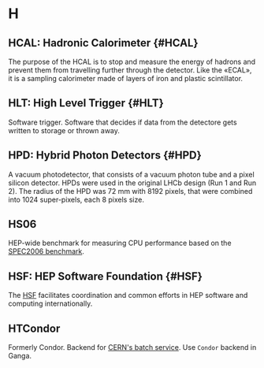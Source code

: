 # H

## HCAL: Hadronic Calorimeter {#HCAL}

The purpose of the HCAL is to stop and measure the energy of hadrons and prevent them from travelling further through the detector.
Like the «ECAL», it is a sampling calorimeter made of layers of iron and plastic scintillator.

## HLT: High Level Trigger {#HLT}

Software trigger. Software that decides if data from the detectore gets written to storage or thrown away.

## HPD: Hybrid Photon Detectors {#HPD}

A vacuum photodetector, that consists of a vacuum photon tube and a pixel silicon detector.
HPDs were used in the original LHCb design (Run 1 and Run 2).
The radius of the HPD was 72 mm with 8192 pixels, that were combined into 1024 super-pixels, each 8 pixels size.

## HS06
HEP-wide benchmark for measuring CPU performance based on the [SPEC2006 benchmark](https://www.spec.org).

## HSF: HEP Software Foundation {#HSF}
The [HSF](https://hepsoftwarefoundation.org/) facilitates coordination and common efforts in HEP software and computing internationally.

## HTCondor

Formerly Condor. Backend for [CERN's batch service](http://information-technology.web.cern.ch/services/batch). Use `Condor` backend in Ganga.
